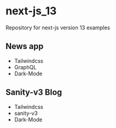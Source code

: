 # next-js_13
Repository for next-js version 13 examples

## News app
* Tailwindcss
* GraphQL
* Dark-Mode

## Sanity-v3 Blog
* Tailwindcss
* sanity-v3
* Dark-Mode
